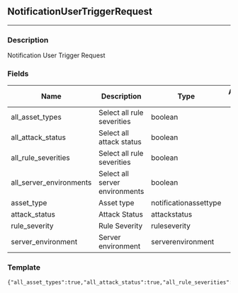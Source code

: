 ## NotificationUserTriggerRequest
---
### Description
Notification User Trigger Request
### Fields
| Name | Description | Type | Allowed Values | Required |
| ---- | ----------- | ---- | -------------- | -------- |
| all_asset_types | Select all rule severities | boolean |  | false |
| all_attack_status | Select all attack status | boolean |  | false |
| all_rule_severities | Select all rule severities | boolean |  | false |
| all_server_environments | Select all server environments | boolean |  | false |
| asset_type | Asset type | notificationassettype |  | false |
| attack_status | Attack Status | attackstatus |  | false |
| rule_severity | Rule Severity | ruleseverity |  | false |
| server_environment | Server environment | serverenvironment |  | false |
### Template
```
{"all_asset_types":true,"all_attack_status":true,"all_rule_severities":true,"all_server_environments":true,"asset_type":"","attack_status":"","rule_severity":"","server_environment":""}
```
